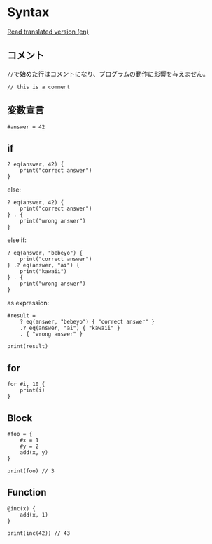 # Syntax

[Read translated version (en)](../translations/en/docs/syntax.md)

## コメント
`//`で始めた行はコメントになり、プログラムの動作に影響を与えません。

```
// this is a comment
```

## 変数宣言
```
#answer = 42
```

## if
```
? eq(answer, 42) {
	print("correct answer")
}
```

else:
```
? eq(answer, 42) {
	print("correct answer")
} . {
	print("wrong answer")
}
```

else if:
```
? eq(answer, "bebeyo") {
	print("correct answer")
} .? eq(answer, "ai") {
	print("kawaii")
} . {
	print("wrong answer")
}
```

as expression:
```
#result =
	? eq(answer, "bebeyo") { "correct answer" }
	.? eq(answer, "ai") { "kawaii" }
	. { "wrong answer" }

print(result)
```

## for
```
for #i, 10 {
	print(i)
}
```

## Block
```
#foo = {
	#x = 1
	#y = 2
	add(x, y)
}

print(foo) // 3
```

## Function
```
@inc(x) {
	add(x, 1)
}

print(inc(42)) // 43
```
